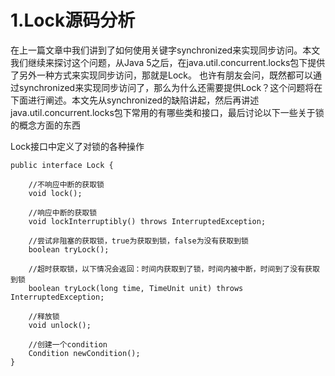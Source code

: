 # 1.Lock源码分析

在上一篇文章中我们讲到了如何使用关键字synchronized来实现同步访问。本文我们继续来探讨这个问题，从Java 5之后，在java.util.concurrent.locks包下提供了另外一种方式来实现同步访问，那就是Lock。 也许有朋友会问，既然都可以通过synchronized来实现同步访问了，那么为什么还需要提供Lock？这个问题将在下面进行阐述。本文先从synchronized的缺陷讲起，然后再讲述java.util.concurrent.locks包下常用的有哪些类和接口，最后讨论以下一些关于锁的概念方面的东西

Lock接口中定义了对锁的各种操作

```
public interface Lock {

    //不响应中断的获取锁
    void lock();

    //响应中断的获取锁
    void lockInterruptibly() throws InterruptedException;

    //尝试非阻塞的获取锁，true为获取到锁，false为没有获取到锁
    boolean tryLock();

    //超时获取锁，以下情况会返回：时间内获取到了锁，时间内被中断，时间到了没有获取到锁
    boolean tryLock(long time, TimeUnit unit) throws InterruptedException;

    //释放锁
    void unlock();

    //创建一个condition
    Condition newCondition();
}
```



